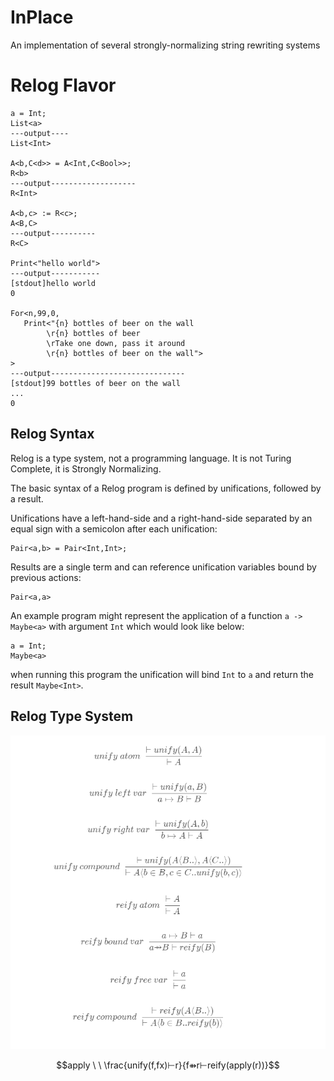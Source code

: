 # InPlace
An implementation of several strongly-normalizing string rewriting systems

# Relog Flavor

```relog
a = Int;
List<a>
---output----
List<Int>

A<b,C<d>> = A<Int,C<Bool>>;
R<b>
---output-------------------
R<Int>

A<b,c> := R<c>;
A<B,C>
---output----------
R<C>

Print<"hello world">
---output-----------
[stdout]hello world
0

For<n,99,0,
   Print<"{n} bottles of beer on the wall
        \r{n} bottles of beer
        \rTake one down, pass it around
        \r{n} bottles of beer on the wall">
>
---output------------------------------
[stdout]99 bottles of beer on the wall
...
0
```

## Relog Syntax

Relog is a type system, not a programming language. It is not Turing Complete, it is Strongly Normalizing.

The basic syntax of a Relog program is defined by unifications, followed by a result.

Unifications have a left-hand-side and a right-hand-side separated by an equal sign with a semicolon after each unification:

```
Pair<a,b> = Pair<Int,Int>;
```

Results are a single term and can reference unification variables bound by previous actions:

```
Pair<a,a>
```

An example program might represent the application of a function `a -> Maybe<a>` with argument `Int` which would look like below:

```
a = Int;
Maybe<a>
```

when running this program the unification will bind `Int` to `a` and return the result `Maybe<Int>`.

## Relog Type System

![Reduction](https://github.com/andrew-johnson-4/InPlace/blob/main/unifyreify.png)

$$apply \ \ \frac{unify(f,fx)⊢r}{f⇻r⊢reify(apply(r))}$$
